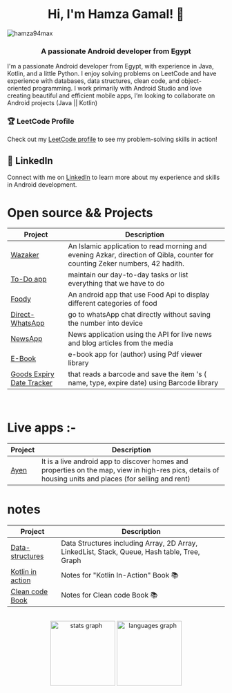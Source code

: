 
<h1 align="center">Hi, I'm Hamza Gamal! 👋</h1>

<p align="left"> <img src="https://komarev.com/ghpvc/?username=hamza94max&label=Profile%20views&color=0e75b6&style=flat" alt="hamza94max" /> </p>

###
<h3 align="center">A passionate Android developer from Egypt</h3>

<p align="left">I'm a passionate Android developer from Egypt, with experience in Java, Kotlin, and a little Python. I enjoy solving problems on LeetCode and have experience with databases, data structures, clean code, and object-oriented programming. I work primarily with Android Studio and love creating beautiful and efficient mobile apps, I’m looking to collaborate on Android projects (Java || Kotlin)</p>



<h3 align="left">🏆 LeetCode Profile</h3>

Check out my [LeetCode profile](https://leetcode.com/hamza94/) to see my problem-solving skills in action!



## 🔗 LinkedIn
Connect with me on [LinkedIn](https://www.linkedin.com/in/hamza-gamal-50ba21176/) to learn more about my experience and skills in Android development.

# Open source && Projects
| Project        | Description |
| ---            | --- |
| [Wazaker](https://github.com/hamza94max/Wazaker) | An Islamic application to read morning and evening Azkar, direction of Qibla, counter for counting Zeker numbers, 42 hadith. |
| [To-Do app](https://github.com/hamza94max/To-Do-App) | maintain our day-to-day tasks or list everything that we have to do |
|[Foody](https://github.com/hamza94max/Foody)| An android app that use Food Api to display different categories of food|
|[Direct-WhatsApp](https://github.com/hamza94max/Direct-WhatsApp)| go to whatsApp chat directly without saving the number into device|
|[NewsApp](https://github.com/hamza94max/NewsApp)| News application using the API for live news and blog articles from the media|
|[E-Book](https://github.com/hamza94max/e-book-)| e-book app for (author) using Pdf viewer library|
|[Goods Expiry Date Tracker](https://github.com/hamza94max/BarCode)|  that reads a barcode and save the item 's ( name, type, expire date) using Barcode library|

<br>  

# Live apps :-
| Project        | Description |
| ---            | --- |
| [Ayen](https://play.google.com/store/apps/details?id=com.schemecode.ayen&hl=en-IN) |It is a live android app to discover homes and properties on the map, view in high-res pics, details of housing units and places (for selling and rent) |


# notes
| Project        | Description |
| ---            | --- |
| [Data-structures](https://github.com/hamza94max/Data-structures)  | Data Structures including Array, 2D Array, LinkedList, Stack, Queue, Hash table, Tree, Graph |
| [Kotlin in action ](https://github.com/hamza94max/Kotlin-In-Action-Book-) | Notes for "Kotlin In-Action" Book 📚
| [Clean code Book](https://github.com/hamza94max/Clean-Code-) | Notes for Clean code Book  📚



<br> 

<div align="center">
  <img src="https://github-readme-stats.vercel.app/api?hide_title=false&hide_rank=false&show_icons=true&include_all_commits=true&count_private=true&disable_animations=false&theme=dracula&locale=en&hide_border=false&username=hamza94max" height="150" alt="stats graph"  />
  <img src="https://github-readme-stats.vercel.app/api/top-langs?locale=en&hide_title=false&layout=compact&card_width=320&langs_count=5&theme=dracula&hide_border=false&username=hamza94max" height="150" alt="languages graph"  />
</div>

